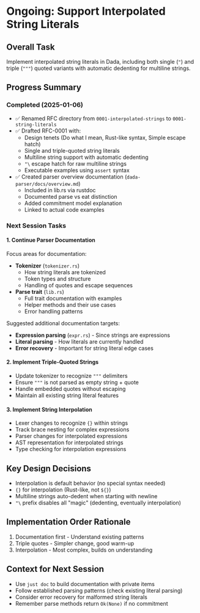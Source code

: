 # Ongoing: Support Interpolated String Literals

## Overall Task
Implement interpolated string literals in Dada, including both single (`"`) and triple (`"""`) quoted variants with automatic dedenting for multiline strings.

## Progress Summary

### Completed (2025-01-06)
- ✅ Renamed RFC directory from `0001-interpolated-strings` to `0001-string-literals`
- ✅ Drafted RFC-0001 with:
  - Design tenets (Do what I mean, Rust-like syntax, Simple escape hatch)
  - Single and triple-quoted string literals
  - Multiline string support with automatic dedenting
  - `"\` escape hatch for raw multiline strings
  - Executable examples using `assert` syntax
- ✅ Created parser overview documentation (`dada-parser/docs/overview.md`)
  - Included in lib.rs via rustdoc
  - Documented parse vs eat distinction
  - Added commitment model explanation
  - Linked to actual code examples

### Next Session Tasks

#### 1. Continue Parser Documentation
Focus areas for documentation:
- **Tokenizer** (`tokenizer.rs`)
  - How string literals are tokenized
  - Token types and structure
  - Handling of quotes and escape sequences
- **Parse trait** (`lib.rs`)
  - Full trait documentation with examples
  - Helper methods and their use cases
  - Error handling patterns

Suggested additional documentation targets:
- **Expression parsing** (`expr.rs`) - Since strings are expressions
- **Literal parsing** - How literals are currently handled
- **Error recovery** - Important for string literal edge cases

#### 2. Implement Triple-Quoted Strings
- Update tokenizer to recognize `"""` delimiters
- Ensure `"""` is not parsed as empty string + quote
- Handle embedded quotes without escaping
- Maintain all existing string literal features

#### 3. Implement String Interpolation
- Lexer changes to recognize `{}` within strings
- Track brace nesting for complex expressions
- Parser changes for interpolated expressions
- AST representation for interpolated strings
- Type checking for interpolation expressions

## Key Design Decisions
- Interpolation is default behavior (no special syntax needed)
- `{}` for interpolation (Rust-like, not `${}`)
- Multiline strings auto-dedent when starting with newline
- `"\` prefix disables all "magic" (dedenting, eventually interpolation)

## Implementation Order Rationale
1. Documentation first - Understand existing patterns
2. Triple quotes - Simpler change, good warm-up
3. Interpolation - Most complex, builds on understanding

## Context for Next Session
- Use `just doc` to build documentation with private items
- Follow established parsing patterns (check existing literal parsing)
- Consider error recovery for malformed string literals
- Remember parse methods return `Ok(None)` if no commitment